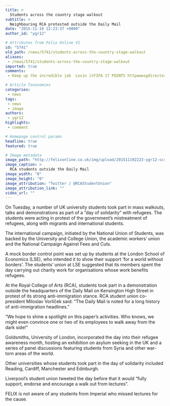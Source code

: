 ```yaml
---
title: >
  Students across the country stage walkout
subtitle: >
  Neighbouring RCA protested outside the Daily Mail
date: "2015-11-19 22:23:37 +0000"
author_id: "ygr12"

# Attributes from Felix Online V1
id: "5741"
old_path: /news/5741/students-across-the-country-stage-walkout
aliases:
 - /news/5741/students-across-the-country-stage-walkout
imported: true
comments:
 - Keep up the incredible job  Lovin itFIFA 17 POINTS httpwwwsgdirectorysgnfl17coinstouchupon

# Article Taxonomies
categories:
 - news
tags:
 - news
 - image
authors:
 - ygr12
highlights:
 - comment

# Homepage control params
headline: true
featured: true

# Image metadata
image_path: "http://felixonline.co.uk/img/upload/201511192223-ygr12-screen-shot-2015-11-19-at-19.37.28.png"
image_caption: >
  RCA students outside the Daily Mail
image_width: "0"
image_height: "0"
image_attribution: "Twitter / @RCAStudentUnion"
image_attribution_link: ""
video_url: ""
---
```


On Tuesday, a number of UK university students took part in mass walkouts, talks and demonstrations as part of a “day of solidarity” with refugees. The students were acting in protest of the government’s mistreatment of refugees, along with migrants and international students.

The international campaign, initiated by the National Union of Students, was backed by the University and College Union, the academic workers’ union and the National Campaign Against Fees and Cuts.

A mock border control point was set up by students at the London School of Economics (LSE), who intended it to show their support ‘for a world without borders’. The students’ union at LSE suggested that its members spent the day carrying out charity work for organisations whose work benefits refugees.

At the Royal College of Arts (RCA), students took part in a demonstration outside the headquarters of the Daily Mail on Kensington High Street in protest of its strong anti-immigration stance. RCA student union co-president Miloslav Vorlíček said: “The Daily Mail is noted for a long history of anti-immigration headlines.”

“We hope to shine a spotlight on this paper’s activities. Who knows, we might even convince one or two of its employees to walk away from the dark side!”

Goldsmiths, University of London, incorporated the day into their refugee awareness month, hosting an exhibition on asylum seeking in the UK and a series of panel discussions featuring students from Syria and other war-torn areas of the world.

Other universities whose students took part in the day of solidarity included Reading, Cardiff, Manchester and Edinburgh.

Liverpool’s student union tweeted the day before that it would “fully support, endorse and encourage a walk out from lectures”.

FELIX is not aware of any students from Imperial who missed lectures for the cause.
